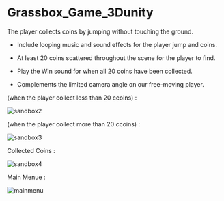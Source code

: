 # Grassbox_Game_3Dunity
The player collects coins by jumping without touching the ground.

-	Include looping music and sound effects for the player jump and coins.

-	At least 20 coins scattered throughout the scene for the player to find.

-	Play the Win sound for when all 20 coins have been collected.

-	Complements the limited camera angle on our free-moving player.

(when the player collect less than 20 ccoins) :

![sandbox2](https://user-images.githubusercontent.com/102240641/183612595-b9b5092e-6ec9-4f18-abf8-9fafdd56fbc5.png)

(when the player collect more than 20 ccoins) :

![sandbox3](https://user-images.githubusercontent.com/102240641/183612619-a6bd28b6-b107-41d0-bdf4-ef9699634bae.png)

Collected Coins :

![sandbox4](https://user-images.githubusercontent.com/102240641/183612643-c84ccfa5-d1df-4637-8382-b5622608bae0.gif)


Main Menue :

![mainmenu](https://user-images.githubusercontent.com/102240641/184447650-5ea403c3-a334-406d-a4fd-343f63d16849.gif)

